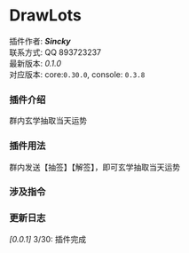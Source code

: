 # DrawLots
插件作者: ***Sincky***<br>
联系方式: QQ 893723237<br>
最新版本: *0.1.0*<br>
对应版本: core:```0.30.0```, console: ```0.3.8```<br>
### 插件介绍
群内玄学抽取当天运势
### 插件用法
群内发送【抽签】【解签】，即可玄学抽取当天运势
### 涉及指令

### 更新日志
*[0.0.1]* 3/30: 插件完成
